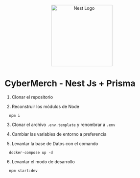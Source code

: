 <p align="center">
  <a href="http://nestjs.com/" target="blank"><img src="https://nestjs.com/img/logo-small.svg" width="200" alt="Nest Logo" /></a>
</p>

# CyberMerch - Nest Js + Prisma

1. Clonar el repositorio

2. Reconstruir los módulos de Node

```
  npm i
```

3. Clonar el archivo `.env.template` y renombrar a `.env`

4. Cambiar las variables de entorno a preferencia

5. Levantar la base de Datos con el comando

```
  docker-compose up -d
```

6. Levantar el modo de desarrollo

```
  npm start:dev
```
